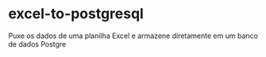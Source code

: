 # excel-to-postgresql
Puxe os dados de uma planilha Excel e armazene diretamente em um banco de dados Postgre
